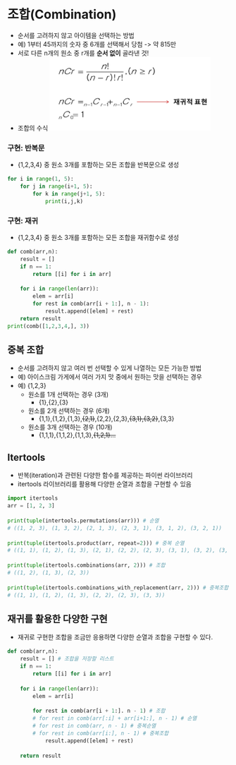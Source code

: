 # 조합(Combination)
- 순서를 고려하지 않고 아이템을 선택하는 방법
- 예) 1부터 45까지의 숫자 중 6개를 선택해서 당첨 -> 약 815만
- 서로 다른 n개의 원소 중 r개를 **순서 없이** 골라낸 것!
- 조합의 수식
![alt text](조합.png)

### 구현: 반복문
- {1,2,3,4} 중 원소 3개를 포함하는 모든 조합을 반복문으로 생성
```python
for i in range(1, 5):
    for j in range(i+1, 5):
        for k in range(j+1, 5):
            print(i,j,k)
```
### 구현: 재귀
- {1,2,3,4} 중 원소 3개를 포함하는 모든 조합을 재귀함수로 생성
```python
def comb(arr,n):
    result = []
    if n == 1:
        return [[i] for i in arr]
    
    for i in range(len(arr)):
        elem = arr[i]
        for rest in comb(arr[i + 1:], n - 1):
            result.append([elem] + rest)
    return result
print(comb([1,2,3,4,], 3))
```

## 중복 조합
- 순서를 고려하지 않고 여러 번 선택할 수 있게 나열하는 모든 가능한 방법
- 예) 아이스크림 가게에서 여러 가지 맛 중에서 원하는 맛을 선택하는 경우
- 예) {1,2,3}
    - 원소를 1개 선택하는 경우 (3개)
        - {1},{2},{3}
    - 원소를 2개 선택하는 경우 (6개)
        - {1,1},{1,2},{1,3},~~{2,1}~~,{2,2},{2,3},~~{3,1},{3,2}~~,{3,3}
    - 원소를 3개 선택하는 경우 (10개)
        - {1,1,1},{1,1,2},{1,1,3},~~{1,2,1}...~~

## Itertools
- 반복(iteration)과 관련된 다양한 함수를 제공하는 파이썬 라이브러리
- itertools 라이브러리를 활용해 다양한 순열과 조합을 구현할 수 있음
```python
import itertools
arr = [1, 2, 3]

print(tuple(intertools.permutations(arr))) # 순열
# ((1, 2, 3), (1, 3, 2), (2, 1, 3), (2, 3, 1), (3, 1, 2), (3, 2, 1))

print(tuple(itertools.product(arr, repeat=2))) # 중복 순열
# ((1, 1), (1, 2), (1, 3), (2, 1), (2, 2), (2, 3), (3, 1), (3, 2), (3, 3))

print(tuple(itertools.combinations(arr, 2))) # 조합
# ((1, 2), (1, 3), (2, 3))

print(tuple(itertools.combinations_with_replacement(arr, 2))) # 중복조합
# ((1, 1), (1, 2), (1, 3), (2, 2), (2, 3), (3, 3))
```

## 재귀를 활용한 다양한 구현
- 재귀로 구현한 조합을 조금만 응용하면 다양한 순열과 조합을 구현할 수 있다.
```python
def comb(arr,n):
    result = [] # 조합을 저장할 리스트
    if n == 1:
        return [[i] for i in arr]
    
    for i in range(len(arr)):
        elem = arr[i]

        for rest in comb(arr[i + 1:]. n - 1) # 조합
        # for rest in comb(arr[:i] + arr[i+1:], n - 1) # 순열
        # for rest in comb(arr, n - 1) # 중복순열
        # for rest in comb(arr[i:], n - 1) # 중복조합
            result.append([elem] + rest)
    
    return result
```